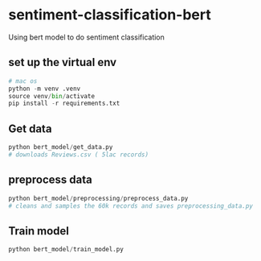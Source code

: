 # sentiment-classification-bert
Using bert model to do sentiment classification

## set up the virtual env
```python
# mac os 
python -m venv .venv
source venv/bin/activate
pip install -r requirements.txt
```

## Get data 
```python
python bert_model/get_data.py
# downloads Reviews.csv ( 5lac records)
```
## preprocess data 
```python
python bert_model/preprocessing/preprocess_data.py
# cleans and samples the 60k records and saves preprocessing_data.py
```
## Train model 
```python
python bert_model/train_model.py
```
